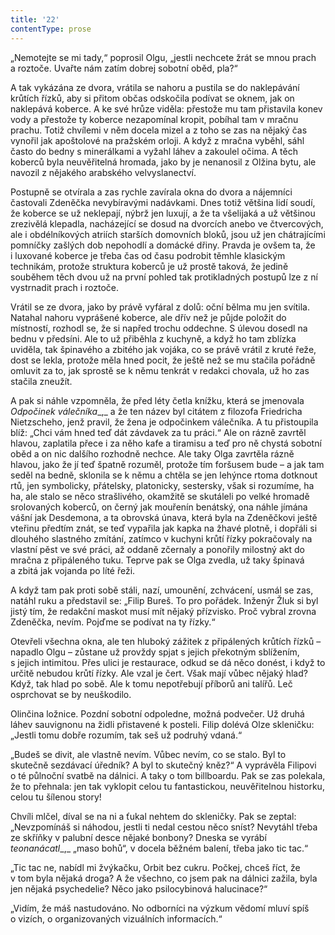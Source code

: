 ```yaml
---
title: '22'
contentType: prose
---
```


„Nemotejte se mi tady,“ poprosil Olgu, „jestli nechcete žrát se mnou prach a roztoče. Uvařte nám zatím dobrej sobotní oběd, pla?“

A tak vykázána ze dvora, vrátila se nahoru a pustila se do naklepávání krůtích řízků, aby si přitom občas odskočila podívat se oknem, jak on naklepává koberce. A ke své hrůze viděla: přestože mu tam přistavila konev vody a přestože ty koberce nezapomínal kropit, pobíhal tam v mračnu prachu. Totiž chvílemi v něm docela mizel a z toho se zas na nějaký čas vynořil jak apoštolové na pražském orloji. A když z mračna vyběhl, sáhl často do bedny s minerálkami a vyžahl láhev a zakoulel očima. A těch koberců byla neuvěřitelná hromada, jako by je nenanosil z Olžina bytu, ale navozil z nějakého arabského velvyslanectví.

Postupně se otvírala a zas rychle zavírala okna do dvora a nájemníci častovali Zdeněčka nevybíravými nadávkami. Dnes totiž většina lidí soudí, že koberce se už neklepají, nýbrž jen luxují, a že ta všelijaká a už většinou zrezivělá klepadla, nacházející se dosud na dvorcích anebo ve čtvercových, ale i obdélníkových atriích starších domovních bloků, jsou už jen chátrajícími pomníčky zašlých dob nepohodlí a domácké dřiny. Pravda je ovšem ta, že i luxované koberce je třeba čas od času podrobit těmhle klasickým technikám, protože struktura koberců je už prostě taková, že jedině souběhem těch dvou už na první pohled tak protikladných postupů lze z ní vystrnadit prach i roztoče.

Vrátil se ze dvora, jako by právě vyfáral z dolů: oční bělma mu jen svítila. Natahal nahoru vyprášené koberce, ale dřív než je půjde položit do místností, rozhodl se, že si napřed trochu oddechne. S úlevou dosedl na bednu v předsíni. Ale to už přiběhla z kuchyně, a když ho tam zblízka uviděla, tak špinavého a zbitého jak vojáka, co se právě vrátil z kruté řeže, dost se lekla, protože měla hned pocit, že ještě než se mu stačila pořádně omluvit za to, jak sprostě se k němu tenkrát v redakci chovala, už ho zas stačila zneužít.

A pak si náhle vzpomněla, že před léty četla knížku, která se jmenovala _Odpočinek válečníka__,_ a že ten název byl citátem z filozofa Friedricha Nietzscheho, jenž pravil, že žena je odpočinkem válečníka. A tu přistoupila blíž: „Chci vám hned teď dát závdavek za tu práci.“ Ale on rázně zavrtěl hlavou, zaplatila přece i za něho kafe a tiramisu a teď pro ně chystá sobotní oběd a on nic dalšího rozhodně nechce. Ale taky Olga zavrtěla rázně hlavou, jako že jí teď špatně rozuměl, protože tím foršusem bude – a jak tam seděl na bedně, sklonila se k němu a chtěla se jen lehýnce rtoma dotknout rtů, jen symbolicky, přátelsky, platonicky, sestersky, však si rozumíme, ha ha, ale stalo se něco strašlivého, okamžitě se skutáleli po velké hromadě srolovaných koberců, on černý jak mouřenín benátský, ona náhle jímána vášní jak Desdemona, a ta obrovská únava, která byla na Zdeněčkovi ještě vteřinu předtím znát, se teď vypařila jak kapka na žhavé plotně, i dopřáli si dlouhého slastného zmítání, zatímco v kuchyni krůtí řízky pokračovaly na vlastní pěst ve své práci, až oddaně zčernaly a ponořily milostný akt do mračna z připáleného tuku. Teprve pak se Olga zvedla, už taky špinavá a zbitá jak vojanda po líté řeži.

A když tam pak proti sobě stáli, nazí, umounění, zchvácení, usmál se zas, natáhl ruku a představil se: „Filip Bureš. To pro pořádek. Inženýr Žluk si byl jistý tím, že redakční maskot musí mít nějaký přízvisko. Proč vybral zrovna Zdeněčka, nevím. Pojďme se podívat na ty řízky.“

Otevřeli všechna okna, ale ten hluboký zážitek z připálených krůtích řízků – napadlo Olgu – zůstane už provždy spjat s jejich překotným sblížením, s jejich intimitou. Přes ulici je restaurace, odkud se dá něco donést, i když to určitě nebudou krůtí řízky. Ale vzal je čert. Však mají vůbec nějaký hlad? Když, tak hlad po sobě. Ale k tomu nepotřebují příborů ani talířů. Leč osprchovat se by neuškodilo.

Olinčina ložnice. Pozdní sobotní odpoledne, možná podvečer. Už druhá láhev sauvignonu na židli přistavené k posteli. Filip dolévá Olze skleničku: „Jestli tomu dobře rozumím, tak seš už podruhý vdaná.“

„Budeš se divit, ale vlastně nevím. Vůbec nevím, co se stalo. Byl to skutečně sezdávací úředník? A byl to skutečný kněz?“ A vyprávěla Filipovi o té půlnoční svatbě na dálnici. A taky o tom billboardu. Pak se zas polekala, že to přehnala: jen tak vyklopit celou tu fantastickou, neuvěřitelnou historku, celou tu šílenou story!

Chvíli mlčel, díval se na ni a ťukal nehtem do skleničky. Pak se zeptal: „Nevzpomínáš si náhodou, jestli ti nedal cestou něco sníst? Nevytáhl třeba ze skříňky v palubní desce nějaké bonbony? Dneska se vyrábí _teonanácatl__,_ „maso bohů“, v docela běžném balení, třeba jako tic tac.“

„Tic tac ne, nabídl mi žvýkačku, Orbit bez cukru. Počkej, chceš říct, že v tom byla nějaká droga? A že všechno, co jsem pak na dálnici zažila, byla jen nějaká psychedelie? Něco jako psilocybinová halucinace?“

„Vidím, že máš nastudováno. No odborníci na výzkum vědomí mluví spíš o vizích, o organizovaných vizuálních informacích.“
